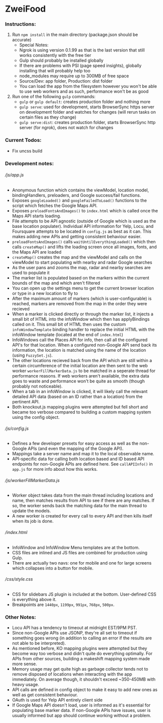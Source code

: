 # ZweiFood

### Instructions:

1. Run `npm install` in the main directory (package.json should be accurate)
    - Special Notes:
    - Ngrok is using version 0.1.99 as that is the last version that still works consistently with the free tier
    - Gulp should probably be installed globally
    - If there are problems with PSI (page speed insights), globally installing that will probably help too
    - node_modules may require up to 300MB of free space
    - Source/Dev: app folder, Production: dist folder
    - You can load the app from the filesystem however you won't be able to use web workers and as such, performance won't be as good
2. Run one of the following `gulp` commands:
    - `gulp` or `gulp default`: creates production folder and nothing more
    - `gulp serve`: used for development, starts BrowserSync https server on development folder and watches for changes (will rerun tasks on certain files as they change)
    - `gulp serve:dist`: creates production folder, starts BrowserSync http server (for ngrok), does not watch for changes
        <!-- -  `gulp psi`: creates production folder, starts BrowserSync http server, starts ngrok on production files, sends files to Page Speed Insights to return scores and exits -->
        <!-- -  `gulp psi:no-kill`: same as above, doesn't exit at the end -->

### Current Todos:

-   Fix uncss build

### Development notes:

###### /js/app.js

-   Anonymous function which contains the viewModel, location model, bindingHandlers, preloaders, and Google success/fail functions.
-   Exposes `googleLoaded()` and `googleFailedToLoad()` functions to the script which fetches the Google Maps API.
-   Exposes `preloadFontsAndImages()` to `index.html` which is called once the Maps API starts loading.
-   File attempts to be API agnostic (outside of Google which is used as the base location populater). Individual API information for Yelp, Locu, and Foursquare attempts to be located in `config.js` as best as it can. This makes adding new APIs and getting consistent behaviour easier.
-   `preloadFontsAndImages()` calls `waitUntilEverythingLoaded()` which then calls `createMap()` and lifts the loading screen once all images, fonts, and the Maps API are loaded
-   `createMap()` creates the map and the viewModel and calls on the viewModel to start populating with nearby and radar Google searches
-   As the user pans and zooms the map, radar and nearby searches are used to populate it
-   The marker list is populated based on the markers within the current bounds of the map and which aren't filtered
-   You can open up the settings menu to get the current browser location or type in a new location to fly to
-   After the maximum amount of markers (which is user-configurable) is reached, markers are removed from the map in the order they were recieved
-   When a marker is clicked directly or through the marker list, it injects a small bit of HTML into the infoWindow which then has applyBindings called on it. This small bit of HTML then uses the custom `infoWindowTemplate` binding handler to replace the initial HTML with the infoWindow template (located at the end of `index.html`)
-   InfoWindows call the Places API for info, then call all the configured API's for that location. When a configured non-Google API send back its information, the location is matched using the name of the location (using `FuzzySet.js`).
-   The other locations recieved back from the API which are still within a certain circumference of the initial location are then sent to the web worker `workerFillMarkerData.js` to be matched in a seperate thread for performance reasons. If web workers aren't available, the extra data goes to waste and performance won't be quite as smooth (though probably not noticeable).
-   When a tab in an infoWindow is clicked, it will likely call the relevant detailed API data (based on an ID rather than a location) from the pertinent API.
-   Both knockout.js mapping plugins were attempted but fell short and became too verbose compared to building a custom mapping system using the config object.

###### /js/config.js

-   Defines a few developer presets for easy access as well as the non-Google APIs (and even the mapping of the Google API).
-   Mappings take a server name and map it to the local observable name.
-   API-specific data for calling both location based and ID based API endpoints for non-Google APIs are defined here. See `callAPIInfo()` in `app.js` for more info about how this works.

###### /js/workerFillMarkerData.js

-   Worker object takes data from the main thread including locations and name, then matches results from API to see if there are any matches. If so, the worker sends back the matching data for the main thread to update the models.
-   A new worker is created for every call to every API and then kills itself when its job is done.

###### /index.html

-   InfoWindow and InfoWindow Menu templates are at the bottom.
-   CSS files are inlined and JS files are combined for production using Gulp.
-   There are actually two navs: one for mobile and one for large screens which collapses into a button for mobile.

###### /css/style.css

-   CSS for slidebars JS plugin is included at the bottom. User-defined CSS is everything above it.
-   Breakpoints are `1440px`, `1199px`, `991px`, `768px`, `500px`.

### Other Notes:

-   Locu API has a tendency to timeout at midnight EST/9PM PST.
-   Since non-Google APIs use JSONP, they're all set to timeout if something goes wrong (in addition to calling an error if the results are not able to be interpreted).
-   As mentioned before, KO mapping plugins were attempted but they become way too verbose and didn't quite do everything optimally. For APIs from other sources, building a makeshift mapping system made more sense.
-   Memory usage may get quite high as garbage collector tends not to remove disposed of locations when interacting with the app immediately. On average though, it shouldn't exceed ~350-450MB with heavy usage.
-   API calls are defined in config object to make it easy to add new ones as well as get consistent behaviour.
-   OAuth is used for Yelp API entirely client side
-   If Google Maps API doesn't load, user is informed as it's essential for populating base marker data. If non-Google APIs have issues, user is usually informed but app should continue working without a problem.
